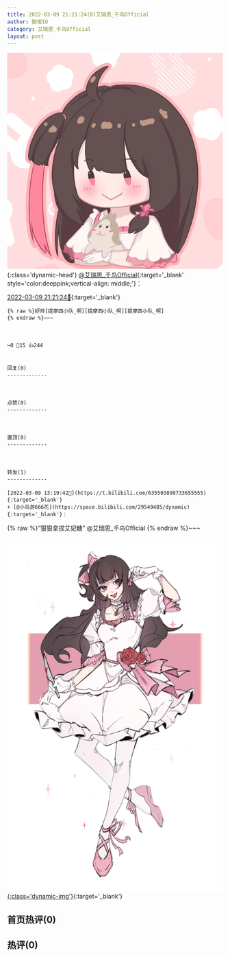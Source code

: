 ```yaml
---
title: 2022-03-09 21:21:24(0)艾瑞思_千鸟Official
author: 御坂IO
category: 艾瑞思_千鸟Official
layout: post
---
```


![img](/images/7e08840c56f251de28bdf766b647bd5fe9a5d50a.jpg){:class='dynamic-head'}
[@艾瑞思_千鸟Official](https://space.bilibili.com/1090010845/dynamic){:target='_blank' style='color:deeppink;vertical-align: middle;'}：

[2022-03-09 21:21:24🔗](https://t.bilibili.com/635628032873201753){:target='_blank'}

~~~
{% raw %}好帅[提摩西小队_啊][提摩西小队_啊][提摩西小队_啊]
{% endraw %}~~~



↪️0 💬15 👍244


回复(0)
-------------



点赞(0)
-------------



置顶(0)
-------------



转发(1)
-------------

[2022-03-09 13:19:42🔗](https://t.bilibili.com/635503899733655555){:target='_blank'}
+ [@小鸟游666花](https://space.bilibili.com/29549485/dynamic){:target='_blank'}：
~~~
{% raw %}“狠狠拿捏艾妃糖”
@艾瑞思_千鸟Official 
{% endraw %}~~~


[![img](/images/fa186441ec046fb8f98989a58a70efc6c9cbd759.png){:class='dynamic-img'}](/images/fa186441ec046fb8f98989a58a70efc6c9cbd759.png){:target='_blank'}




首页热评(0)
-------------



热评(0)
-------------



